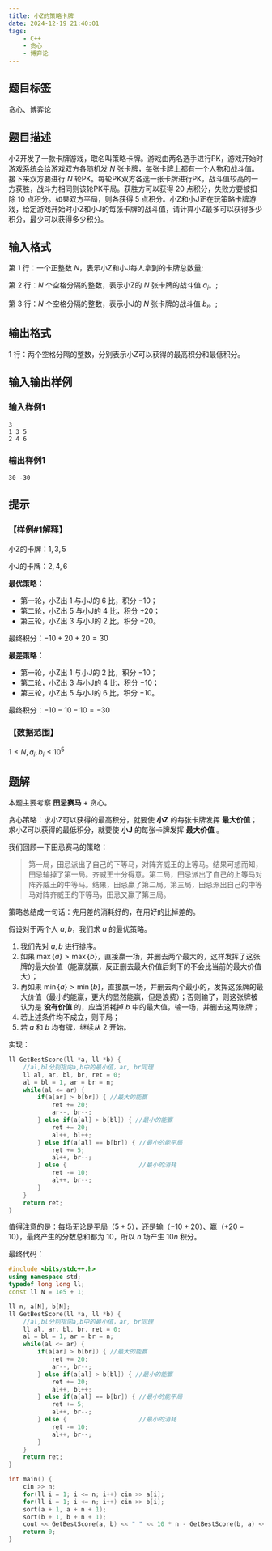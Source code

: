```yaml
---
title: 小Z的策略卡牌
date: 2024-12-19 21:40:01
tags:
    - C++
    - 贪心
    - 博弈论
---
```


## 题目标签

贪心、博弈论

## 题目描述

小Z开发了一款卡牌游戏，取名叫策略卡牌。游戏由两名选手进行PK，游戏开始时游戏系统会给游戏双方各随机发 $N$ 张卡牌，每张卡牌上都有一个人物和战斗值。接下来双方要进行 $N$ 轮PK。每轮PK双方各选一张卡牌进行PK，战斗值较高的一方获胜，战斗力相同则该轮PK平局。获胜方可以获得 $20$ 点积分，失败方要被扣除 $10$ 点积分。如果双方平局，则各获得 $5$ 点积分。小Z和小J正在玩策略卡牌游戏，给定游戏开始时小Z和小J的每张卡牌的战斗值，请计算小Z最多可以获得多少积分，最少可以获得多少积分。

## 输入格式

第 $1$ 行：一个正整数 $N$，表示小Z和小J每人拿到的卡牌总数量;

第 $2$ 行：$N$ 个空格分隔的整数，表示小Z的 $N$ 张卡牌的战斗值 $a_i$。;

第 $3$ 行：$N$ 个空格分隔的整数，表示小J的 $N$ 张卡牌的战斗值 $b_i$。;

## 输出格式

$1$ 行：两个空格分隔的整数，分别表示小Z可以获得的最高积分和最低积分。

## 输入输出样例

### 输入样例1

```plaintext
3
1 3 5
2 4 6
```

### 输出样例1

```plaintext
30 -30
```

## 提示

### 【样例#1解释】

小Z的卡牌：$1, 3, 5$

小J的卡牌：$2, 4, 6$

__最优策略：__

- 第一轮，小Z出 $1$ 与小J的 $6$ 比，积分 $-10$；
- 第二轮，小Z出 $5$ 与小J的 $4$ 比，积分 $+20$；
- 第三轮，小Z出 $3$ 与小J的 $2$ 比，积分 $+20$。

最终积分：$-10+20+20=30$

__最差策略：__

- 第一轮，小Z出 $1$ 与小J的 $2$ 比，积分 $-10$；
- 第二轮，小Z出 $3$ 与小J的 $4$ 比，积分 $-10$；
- 第三轮，小Z出 $5$ 与小J的 $6$ 比，积分 $-10$。

最终积分：$-10-10-10=-30$

### 【数据范围】

$1 \leq N, a_i, b_i \leq 10^5$

## 题解

本题主要考察 __田忌赛马__ + 贪心。

贪心策略：求小Z可以获得的最高积分，就要使 __小Z__ 的每张卡牌发挥 __最大价值__；求小Z可以获得的最低积分，就要使 __小J__ 的每张卡牌发挥 __最大价值__ 。

我们回顾一下田忌赛马的策略：

> 第一局，田忌派出了自己的下等马，对阵齐威王的上等马。结果可想而知，田忌输掉了第一局。齐威王十分得意。第二局，田忌派出了自己的上等马对阵齐威王的中等马。结果，田忌赢了第二局。第三局，田忌派出自己的中等马对阵齐威王的下等马，田忌又赢了第三局。

策略总结成一句话：先用差的消耗好的，在用好的比掉差的。

假设对于两个人 $a,b$，我们求 $a$ 的最优策略。

1. 我们先对 $a,b$ 进行排序。
2. 如果 $\max\{a\} > \max\{b\}$，直接赢一场，并删去两个最大的，这样发挥了这张牌的最大价值（能赢就赢，反正删去最大价值后剩下的不会比当前的最大价值大）；
3. 再如果 $\min\{a\} > \min\{b\}$，直接赢一场，并删去两个最小的，发挥这张牌的最大价值（最小的能赢，更大的显然能赢，但是浪费）；否则输了，则这张牌被认为是 __没有价值__ 的，应当消耗掉 $b$ 中的最大值，输一场，并删去这两张牌；
4. 若上述条件均不成立，则平局；
5. 若 $a$ 和 $b$ 均有牌，继续从 $2$ 开始。

实现：

```c++
ll GetBestScore(ll *a, ll *b) {
    //al,bl分别指向a,b中的最小值，ar, br同理
    ll al, ar, bl, br, ret = 0;
    al = bl = 1, ar = br = n;
    while(al <= ar) {
        if(a[ar] > b[br]) { //最大的能赢
            ret += 20;
            ar--, br--;
        } else if(a[al] > b[bl]) { //最小的能赢
            ret += 20;
            al++, bl++;
        } else if(a[al] == b[br]) { //最小的能平局
            ret += 5;
            al++, br--;
        } else {                    //最小的消耗
            ret -= 10;
            al++, br--;
        }
    }
    return ret;
}
```

值得注意的是：每场无论是平局（$5+5$），还是输（$-10+20$）、赢（$+20-10$），最终产生的分数总和都为 $10$，所以 $n$ 场产生 $10n$ 积分。

最终代码：

```c++
#include <bits/stdc++.h>
using namespace std;
typedef long long ll;
const ll N = 1e5 + 1;

ll n, a[N], b[N];
ll GetBestScore(ll *a, ll *b) {
    //al,bl分别指向a,b中的最小值，ar, br同理
    ll al, ar, bl, br, ret = 0;
    al = bl = 1, ar = br = n;
    while(al <= ar) {
        if(a[ar] > b[br]) { //最大的能赢
            ret += 20;
            ar--, br--;
        } else if(a[al] > b[bl]) { //最小的能赢
            ret += 20;
            al++, bl++;
        } else if(a[al] == b[br]) { //最小的能平局
            ret += 5;
            al++, br--;
        } else {                    //最小的消耗
            ret -= 10;
            al++, br--;
        }
    }
    return ret;
}

int main() {
    cin >> n;
    for(ll i = 1; i <= n; i++) cin >> a[i];
    for(ll i = 1; i <= n; i++) cin >> b[i];
    sort(a + 1, a + n + 1);
    sort(b + 1, b + n + 1);
    cout << GetBestScore(a, b) << " " << 10 * n - GetBestScore(b, a) << endl;
    return 0;
}
```
